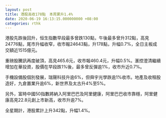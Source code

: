 ```yaml
---
layout: post
title: 港股高收178點　本周累升1.4%
date: 2020-06-19 16:13:15.000000000 +08:00
categories: rthk
---
```


港股先跌後回升，恒生指數早段最多曾跌130點，午後最多曾升312點，高見24776點，尾市升幅收窄，收市報24643點，升178點，升幅0.7%，全日主板成交額近1515億元。

重磅股騰訊再度破頂，高見465.6元，收市報460.4元，升幅0.5%。滙控澄清繼續增加在華投資，股價在早段跌1%後，最多曾反彈逾1%，收市升近0.7%。

手機設備股個別發展，瑞聲科技升逾6%，但舜宇光學跌逾1%收市。地產及收租股造好，九倉置業升逾6%，新世界及太古升4%至5%。

另外，富時中國50指數將納入阿里巴巴及阿里健康，阿里巴巴收市靠穩，阿里健康高見22.8元創上市新高，收市升逾7%。

全星期計，港股累計上升342點，升幅1.4%。
